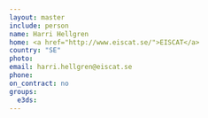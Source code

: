 ```yaml
---
layout: master
include: person
name: Harri Hellgren
home: <a href="http://www.eiscat.se/">EISCAT</a>
country: "SE"
photo:
email: harri.hellgren@eiscat.se
phone:
on_contract: no
groups:
  e3ds:
---
```

